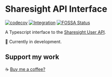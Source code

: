 # Sharesight API Interface

[![codecov](https://codecov.io/gh/jacobjmarks/sharesight-api/branch/main/graph/badge.svg?token=ybrI9iWAhB)](https://codecov.io/gh/jacobjmarks/sharesight-api)
[![Integration](https://github.com/jacobjmarks/sharesight-api/actions/workflows/integration.yml/badge.svg)](https://github.com/jacobjmarks/sharesight-api/actions/workflows/integration.yml)
[![FOSSA Status](https://app.fossa.com/api/projects/git%2Bgithub.com%2Fjacobjmarks%2Fsharesight-api.svg?type=shield)](https://app.fossa.com/projects/git%2Bgithub.com%2Fjacobjmarks%2Fsharesight-api?ref=badge_shield)

A Typescript interface to the [Sharesight User API](https://portfolio.sharesight.com/api/2/overview).

🚨 Currently in development.

## Support my work

☕ [Buy me a coffee?](https://www.buymeacoffee.com/jacobjmarks)
